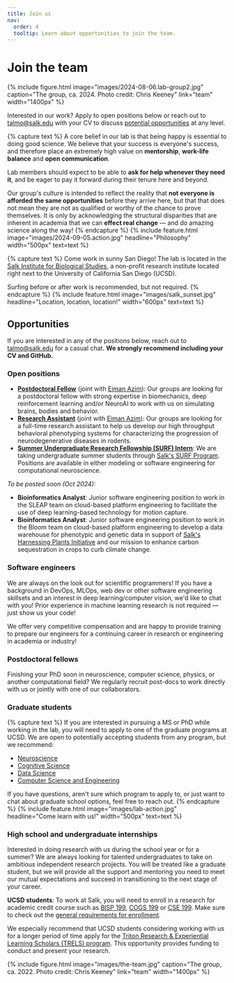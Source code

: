 ```yaml
---
title: Join us
nav:
  order: 4
  tooltip: Learn about opportunities to join the team.
---
```


# <i class="fas fa-user-plus"></i>Join the team

{%
  include figure.html
  image="images/2024-08-06.lab-group2.jpg"
  caption="The group, ca. 2024. Photo credit: Chris Keeney"
  link="team"
  width="1400px"
%}

Interested in our work? Apply to open positions below or reach out to [talmo@salk.edu](mailto:talmo@salk.edu) with your CV to discuss [potential opportunities](#opportunities) at any level.


{% capture text %}
A core belief in our lab is that being happy is essential to doing good science. We believe that your success is everyone's success, and therefore place an extremely high value on **mentorship**, **work-life balance** and **open communication**.

Lab members should expect to be able to **ask for help whenever they need it**, and be eager to pay it forward during their tenure here and beyond.

Our group's culture is intended to reflect the reality that **not everyone is afforded the same opportunities** before they arrive here, but that that does not mean they are not as qualified or worthy of the chance to prove themselves. It is only by acknowledging the structural disparities that are inherent in academia that we can **effect real change** &mdash; and do amazing science along the way!
{% endcapture %}
{%
  include feature.html
  image="images/2024-09-05.action.jpg"
  headline="Philosophy"
  width="500px"
  text=text
%}


{% capture text %}
Come work in sunny San Diego! The lab is located in the [Salk Institute for Biological Studies](https://salk.edu), a non-profit research institute located right next to the University of California San Diego (UCSD).

Surfing before or after work is recommended, but not required.
{% endcapture %}
{%
  include feature.html
  image="images/salk_sunset.jpg"
  headline="Location, location, location!"
  width="600px"
  text=text
%}


## Opportunities

If you are interested in any of the positions below, reach out to [talmo@salk.edu](mailto:talmo@salk.edu) for a casual chat. **We strongly recommend including your CV and GitHub.**


### Open positions

- [**Postdoctoral Fellow**](https://recruiting2.ultipro.com/SAL1013SIBS/JobBoard/6340e3d6-9512-4def-9fdf-68be001be337/OpportunityDetail?opportunityId=999bd878-5d5f-4e13-8732-ab570be1c835) (joint with [Eiman Azim](https://azim.salk.edu/)): Our groups are looking for a postdoctoral fellow with strong expertise in biomechanics, deep reinforcement learning and/or NeuroAI to work with us on simulating brains, bodies and behavior.
- [**Research Assistant**](https://recruiting2.ultipro.com/SAL1013SIBS/JobBoard/e9f055e1-a105-4f91-9a67-21aea61655fa/OpportunityDetail?opportunityId=e594843b-80bb-46ac-a0b0-29908724879f) (joint with [Eiman Azim](https://azim.salk.edu/)): Our groups are looking for a full-time research assistant to help us develop our high throughput behavioral phenotyping systems for characterizing the progression of neurodegenerative diseases in rodents.
- [**Summer Undergraduate Research Fellowship (SURF) Intern**](https://recruiting2.ultipro.com/SAL1013SIBS/JobBoard/e9f055e1-a105-4f91-9a67-21aea61655fa/OpportunityDetail?opportunityId=b49f1750-4779-435c-8b23-ca8ef6cd8526): We are taking undergraduate summer students through [Salk's SURF Program](https://www.salk.edu/about/diversity-equity-inclusion/summer-research-opportunities/). Positions are available in either modeling or software engineering for computational neuroscience.

*To be posted soon (Oct 2024):*

- **Bioinformatics Analyst**: Junior software engineering position to work in the SLEAP team on cloud-based platform engineering to facilitate the use of deep learning-based technology for motion capture.
- **Bioinformatics Analyst**: Junior software engineering position to work in the Bloom team on cloud-based platform engineering to develop a data warehouse for phenotypic and genetic data in support of [Salk's Harnessing Plants Initiative](https://www.salk.edu/harnessing-plants-initiative/) and our mission to enhance carbon sequestration in crops to curb climate change.

<!-- We do not curently have open positions. If you are interested in the positions below feel free to reach out to chat with us about potential upcoming opportunities. -->

### Software engineers

We are always on the look out for scientific programmers! If you have a background in DevOps, MLOps, web dev or other software engineering skillsets and an interest in deep learning/computer vision, we'd like to chat with you! Prior experience in machine learning research is not required &mdash; just show us your code!

We offer very competitive compensation and are happy to provide training to prepare our engineers for a continuing career in research or engineering in academia or industry!

### Postdoctoral fellows

Finishing your PhD soon in neuroscience, computer science, physics, or another computational field? We regularly recruit post-docs to work directly with us or jointly with one of our collaborators.

### Graduate students

{% capture text %}
If you are interested in pursuing a MS or PhD while working in the lab, you will need to apply to one of the graduate programs at UCSD. We are open to potentially accepting students from any program, but we recommend:

- [Neuroscience](https://neurograd.ucsd.edu/index.html)
- [Cognitive Science](https://cogsci.ucsd.edu/graduates/phd-program/index.html)
- [Data Science](https://datascience.ucsd.edu/academics/graduate/admissions/)
- [Computer Science and Engineering](https://cse.ucsd.edu/graduate/degree-programs)

If you have questions, aren't sure which program to apply to, or just want to chat about graduate school options, feel free to reach out.
{% endcapture %}
{%
  include feature.html
  image="images/lab-action.jpg"
  headline="Come learn with us!"
  width="500px"
  text=text
%}

### High school and undergraduate internships

Interested in doing research with us during the school year or for a summer? We are always looking for talented undergraduates to take on ambitious independent research projects. You will be treated like a graduate student, but we will provide all the support and mentoring you need to meet our mutual expectations and succeed in transitioning to the next stage of your career.

**UCSD students**: To work at Salk, you will need to enroll in a research for academic credit course such as [BISP 199](https://biology.ucsd.edu/education/undergrad/research/research-acad-cred/), [COGS 199](https://cogsci.ucsd.edu/undergraduates/student-resources/research.html) or [CSE 199](https://cse.ucsd.edu/undergraduate/cse199-independent-study-undergraduates). Make sure to check out the [general requirements for enrollment](https://students.ucsd.edu/academics/enroll/special-enrollment/special-studies-classes.html).

We especially recommend that UCSD students considering working with us for a longer period of time apply for the [Triton Research & Experiential Learning Scholars (TRELS) program](https://ugresearch.ucsd.edu/research-programs/trels/index.html). This opportunity provides funding to conduct and present your research.

{%
  include figure.html
  image="images/the-team.jpg"
  caption="The group, ca. 2022. Photo credit: Chris Keeney"
  link="team"
  width="1400px"
%}